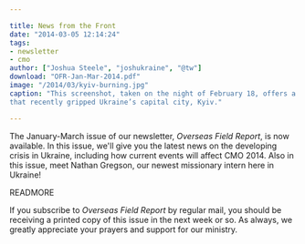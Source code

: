 ```yaml
---

title: News from the Front
date: "2014-03-05 12:14:24"
tags:
- newsletter
- cmo
author: ["Joshua Steele", "joshukraine", "@tw"]
download: "OFR-Jan-Mar-2014.pdf"
image: "/2014/03/kyiv-burning.jpg"
caption: "This screenshot, taken on the night of February 18, offers a glimpse of the violence and turmoil
that recently gripped Ukraine’s capital city, Kyiv."

---
```


The January-March issue of our newsletter, *Overseas Field Report*, is now available. In this issue, we'll give you the latest news on the developing crisis in Ukraine, including how current events will affect CMO 2014. Also in this issue, meet Nathan Gregson, our newest missionary intern here in Ukraine!

READMORE

If you subscribe to *Overseas Field Report* by regular mail, you should be receiving a printed copy of this issue in the next week or so. As always, we greatly appreciate your prayers and support for our ministry.
